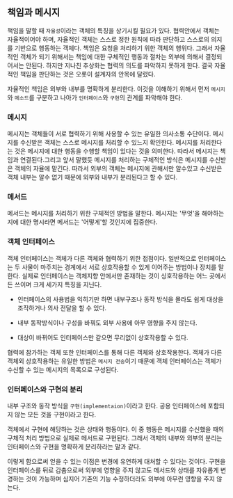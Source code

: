 ## 책임과 메시지

책임을 말할 때 `자율성`이라는 객체의 특징을 상기시킬 필요가 있다. 협력안에서 객체는 자율적이어야 하며, 자율적인 객체는 스스로 정한 원칙에 따라 판단하고 스스로의 의지를 기반으로 행동하는 객체다. 책임은 요청을 처리하기 위한 객체의 행위다. 그래서 자율적인 객체가 되기 위해서는 책임에 대한 구체적인 행동과 절차는 외부에 의해서 결정되어서는 안된다. 하지만 지나친 추상화는 협력의 의도를 파악하지 못하게 한다. 결국 자율적인 책임을 판단하는 것은 오롯이 설계자의 안목에 달렸다.

자율적인 책임은 외부와 내부를 명확하게 분리한다. 이것을 이해하기 위해서 먼저 `메시지`와 `메소드`를 구분하고 나아가 `인터페이스`와 `구현`의 관계를 파악해야 한다.

### 메시지

메시지는 객체들이 서로 협력하기 위해 사용할 수 있는 유일한 의사소통 수단이다.
메시지를 수신받은 객체는 스스로 메시지를 처리할 수 있느지 확인한다. 메시지를 처리한다는 것은 메시지에 대한 행동을 수행할 책임이 있다는 것을 의미한다. 따라서 메시지는 책임과 연결된다.그리고 앞서 말했듯 메시지를 처리하는 구체적인 방식은 메시지를 수신받은 객체의 자율에 맡긴다. 따라서 외부의 객체는 메시지에 관해서만 알수있고 수신받은 객체 내부는 알수 없기 때문에 외부와 내부가 분리된다고 할 수 있다. 

### 메서드

메서드는 메시지를 처리하기 위한 구체적인 방법을 말한다. 메시지는 '무엇'을 해야하는지에 대한 명시라면 메서드는 '어떻게'할 것인지에 집중한다. 


### 객체 인터페이스

객체 인터페이스는 객체가 다른 객체와 협력하기 위한 접점이다. 일반적으로 인터페이스는 두 사물이 마주치는 경계에서 서로 상호작용할 수 있게 이어주는 방법이나 장치를 말한다. 실제로 인터페이스는 객체지향 안에서만 존재하는 것이 싱호작용하는 어느 곳에서든 쓰이며 크게 세가지 특징을 지닌다.

- 인터페이스의 사용법을 익히기만 하면 내부구조나 동작 방식을 몰라도 쉽게 대상을 조작하거나 의사 전달을 할 수 있다.

- 내부 동작방식이나 구성을 바꿔도 외부 사용에 아무 영향을 주지 않는다.

- 대상이 바뀌어도 인터페이스만 같으면 무리없이 상호작용할 수 있다.

협력에 참가하는 객체 또한 인터페이스를 통해 다른 객체와 상호작용한다. 객체가 다른 객체외 상호작용하는 유일한 방법은 `메시지 전송`이기 때문에 객체 인터페이스는 객체가 수신할 수 있는 메시지의 목록으로 구성된다.

### 인터페이스와 구현의 분리

내부 구조와 동작 방식을 `구현(implementaion)`이라고 한다. 공용 인터페이스에 포함되지 않는 모든 것을 구현이라고 한다.

객체에서 구현에 해당하는 것은 상태와 행동이다. 이 중 행동은 메시지를 수신했을 때의 구체적 처리 방법으로 실제로 메서드로 구현된다. 그래서 객체의 내부와 외부의 분리는 인터페이스와 구현을 명확하게 분리하라는 말과 같다.

이렇게 함으로써 얻을 수 있는 이점은 변경에 유연하게 대처할 수 있다는 것이다. 구현을 인터페이스를 뒤로 감춤으로써 외부에 영향을 주지 않고도 메서드와 상태를  자유롭게 변경하는 것이 가능하며 심지어 기존의 기능 수정하더라도 외부에 아무런 영향을 주지 않는다.




